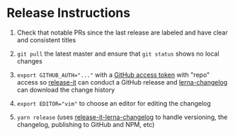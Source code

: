 # Release Instructions

1. Check that notable PRs since the last release are labeled and have clear and consistent titles

2. `git pull` the latest master and ensure that `git status` shows no local changes

3. `export GITHUB_AUTH="..."` with a [GitHub access token](https://github.com/settings/tokens/new?scopes=repo&description=release-it) with "repo" access so [release-it](https://github.com/release-it/release-it) can conduct a GitHub release and [lerna-changelog](https://github.com/lerna/lerna-changelog) can download the change history

4. `export EDITOR="vim"` to choose an editor for editing the changelog

5. `yarn release` (uses [release-it-lerna-changelog](https://github.com/rwjblue/release-it-lerna-changelog) to handle versioning, the changelog, publishing to GitHub and NPM, etc)
